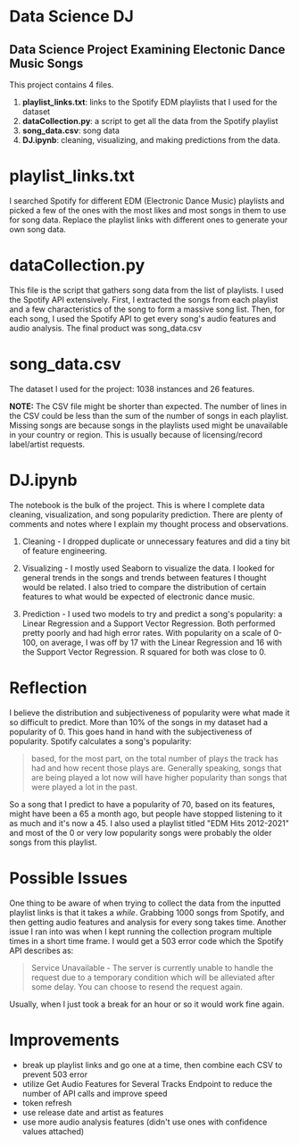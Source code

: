 # Data Science DJ

## Data Science Project Examining Electonic Dance Music Songs
This project contains 4 files.
1. **playlist_links.txt**: links to the Spotify EDM playlists that I used for the dataset
2. **dataCollection.py**: a script to get all the data from the Spotify playlist
3. **song_data.csv**: song data
4. **DJ.ipynb**: cleaning, visualizing, and making predictions from the data.

# playlist_links.txt
I searched Spotify for different EDM (Electronic Dance Music) playlists and picked a few of the ones with the most likes and most songs in them to use for song data. Replace the playlist links with different ones to generate your own song data.

# dataCollection.py
This file is the script that gathers song data from the list of playlists. I used the Spotify API extensively. First, I extracted the songs from each playlist and a few characteristics of the song to form a massive song list. Then, for each song, I used the Spotify API to get every song's audio features and audio analysis. The final product was song_data.csv

# song_data.csv
The dataset I used for the project: 1038 instances and 26 features.

**NOTE:** The CSV file might be shorter than expected. The number of lines in the CSV could be less than the sum of the number of songs in each playlist. Missing songs are because songs in the playlists used might be unavailable in your country or region. This is usually because of licensing/record label/artist requests.

# DJ.ipynb
The notebook is the bulk of the project. This is where I complete data cleaning, visualization, and song popularity prediction. There are plenty of comments and notes where I explain my thought process and observations.

1. Cleaning - I dropped duplicate or unnecessary features and did a tiny bit of feature engineering.

2. Visualizing - I mostly used Seaborn to visualize the data. I looked for general trends in the songs and trends between features I thought would be related. I also tried to compare the distribution of certain features to what would be expected of electronic dance music. 

3. Prediction - I used two models to try and predict a song's popularity: a Linear Regression and a Support Vector Regression. Both performed pretty poorly and had high error rates. With popularity on a scale of 0-100, on average, I was off by 17 with the Linear Regression and 16 with the Support Vector Regression. R squared for both was close to 0. 

# Reflection
I believe the distribution and subjectiveness of popularity were what made it so difficult to predict. More than 10% of the songs in my dataset had a popularity of 0. This goes hand in hand with the subjectiveness of popularity. Spotify calculates a song's popularity:
> based, for the most part, on the total number of plays the track has had and how recent those plays are. Generally speaking, songs that are being played a lot now will have higher popularity than songs that were played a lot in the past. 

So a song that I predict to have a popularity of 70, based on its features, might have been a 65 a month ago, but people have stopped listening to it as much and it's now a 45. I also used a playlist titled "EDM Hits 2012-2021" and most of the 0 or very low popularity songs were probably the older songs from this playlist. 

# Possible Issues
One thing to be aware of when trying to collect the data from the inputted playlist links is that it takes a *while*. Grabbing 1000 songs from Spotify, and then getting audio features and analysis for every song takes time. Another issue I ran into was when I kept running the collection program multiple times in a short time frame. I would get a 503 error code which the Spotify API describes as:
> Service Unavailable - The server is currently unable to handle the request due to a temporary condition which will be alleviated after some delay. You can choose to resend the request again.

Usually, when I just took a break for an hour or so it would work fine again. 

# Improvements
- break up playlist links and go one at a time, then combine each CSV to prevent 503 error
- utilize Get Audio Features for Several Tracks Endpoint to reduce the number of API calls and improve speed
- token refresh
- use release date and artist as features
- use more audio analysis features (didn't use ones with confidence values attached)
